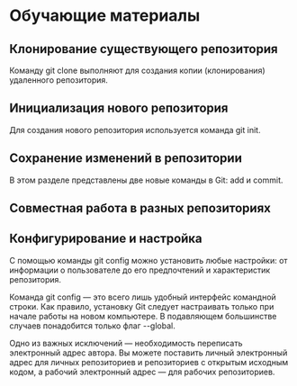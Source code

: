 
 # Обучающие материалы

 ## Клонирование существующего репозитория

 Команду git clone выполняют для создания копии (клонирования) удаленного репозитория.

 ## Инициализация нового репозитория

 Для создания нового репозитория используется команда git init.

 ## Сохранение изменений в репозитории

 В этом разделе представлены две новые команды в Git: add и commit.

 ## Совместная работа в разных репозиториях

 ## Конфигурирование и настройка

 С помощью команды git config можно установить любые настройки: от информации о пользователе до его предпочтений и характеристик репозитория.

Команда git config — это всего лишь удобный интерфейс командной строки. Как правило, установку Git следует настраивать только при начале работы на новом компьютере. В подавляющем большинстве случаев понадобится только флаг --global. 
 
 Одно из важных исключений — необходимость переписать электронный адрес автора. Вы можете поставить личный электронный адрес для личных репозиториев и репозиториев с открытым исходным кодом, а рабочий электронный адрес — для рабочих репозиториев.


